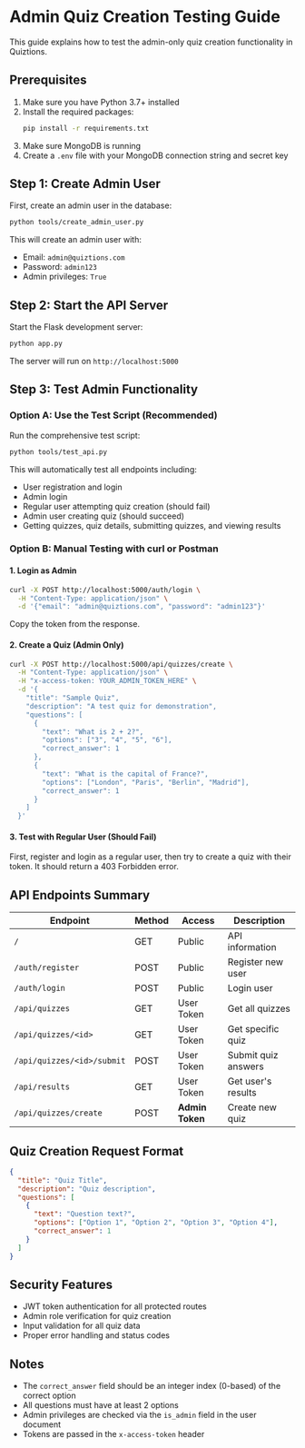 # Admin Quiz Creation Testing Guide

This guide explains how to test the admin-only quiz creation functionality in Quiztions.

## Prerequisites

1. Make sure you have Python 3.7+ installed
2. Install the required packages:
   ```bash
   pip install -r requirements.txt
   ```
3. Make sure MongoDB is running
4. Create a `.env` file with your MongoDB connection string and secret key

## Step 1: Create Admin User

First, create an admin user in the database:

```bash
python tools/create_admin_user.py
```

This will create an admin user with:
- Email: `admin@quiztions.com`
- Password: `admin123`
- Admin privileges: `True`

## Step 2: Start the API Server

Start the Flask development server:

```bash
python app.py
```

The server will run on `http://localhost:5000`

## Step 3: Test Admin Functionality

### Option A: Use the Test Script (Recommended)

Run the comprehensive test script:

```bash
python tools/test_api.py
```

This will automatically test all endpoints including:
- User registration and login
- Admin login
- Regular user attempting quiz creation (should fail)
- Admin user creating quiz (should succeed)
- Getting quizzes, quiz details, submitting quizzes, and viewing results

### Option B: Manual Testing with curl or Postman

#### 1. Login as Admin
```bash
curl -X POST http://localhost:5000/auth/login \
  -H "Content-Type: application/json" \
  -d '{"email": "admin@quiztions.com", "password": "admin123"}'
```

Copy the token from the response.

#### 2. Create a Quiz (Admin Only)
```bash
curl -X POST http://localhost:5000/api/quizzes/create \
  -H "Content-Type: application/json" \
  -H "x-access-token: YOUR_ADMIN_TOKEN_HERE" \
  -d '{
    "title": "Sample Quiz",
    "description": "A test quiz for demonstration",
    "questions": [
      {
        "text": "What is 2 + 2?",
        "options": ["3", "4", "5", "6"],
        "correct_answer": 1
      },
      {
        "text": "What is the capital of France?",
        "options": ["London", "Paris", "Berlin", "Madrid"],
        "correct_answer": 1
      }
    ]
  }'
```

#### 3. Test with Regular User (Should Fail)
First, register and login as a regular user, then try to create a quiz with their token. It should return a 403 Forbidden error.

## API Endpoints Summary

| Endpoint | Method | Access | Description |
|----------|--------|--------|-------------|
| `/` | GET | Public | API information |
| `/auth/register` | POST | Public | Register new user |
| `/auth/login` | POST | Public | Login user |
| `/api/quizzes` | GET | User Token | Get all quizzes |
| `/api/quizzes/<id>` | GET | User Token | Get specific quiz |
| `/api/quizzes/<id>/submit` | POST | User Token | Submit quiz answers |
| `/api/results` | GET | User Token | Get user's results |
| `/api/quizzes/create` | POST | **Admin Token** | Create new quiz |

## Quiz Creation Request Format

```json
{
  "title": "Quiz Title",
  "description": "Quiz description",
  "questions": [
    {
      "text": "Question text?",
      "options": ["Option 1", "Option 2", "Option 3", "Option 4"],
      "correct_answer": 1
    }
  ]
}
```

## Security Features

- JWT token authentication for all protected routes
- Admin role verification for quiz creation
- Input validation for all quiz data
- Proper error handling and status codes

## Notes

- The `correct_answer` field should be an integer index (0-based) of the correct option
- All questions must have at least 2 options
- Admin privileges are checked via the `is_admin` field in the user document
- Tokens are passed in the `x-access-token` header
